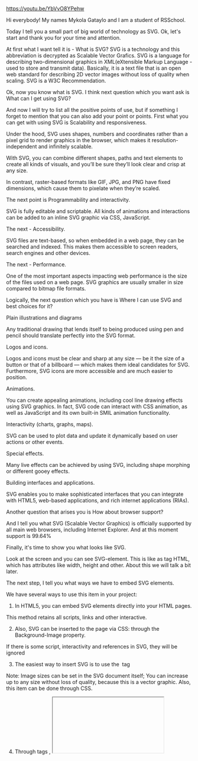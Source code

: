 https://youtu.be/YbVvO8YPehw

<!-- #Slide 1 -->

Hi everybody!
My names Mykola Gataylo and I am a student of RSSchool.

Today I tell you a small part of big world of technology as SVG.
Ok, let's start and thank you for your time and attention.

<!-- #Slide 2 -->

At first what I want tell it is - What is SVG? SVG is a technology and this abbreviation is decrypted as Scalable Vector Grafics.
SVG is a language for describing two-dimensional graphics in XML(eXtensible Markup Language - used to store and transmit data).
Basically, it is a text file that is an open web standard for describing 2D vector images without loss of quality when scaling.
SVG is a W3C Recommendation.

<!-- #Slide 3 -->

Ok, now you know what is SVG.
I think next question which you want ask is What can I get using SVG?

<!-- #Slide 4 -->

And now I will try to list all the positive points of use, but if something I forget to mention that you can also add your point or points.
First what you can get with using SVG is Scalability and responsiveness.

Under the hood, SVG uses shapes, numbers and coordinates rather than a pixel grid to render graphics in the browser, which makes it resolution-independent and infinitely scalable.

With SVG, you can combine different shapes, paths and text elements to create all kinds of visuals, and you’ll be sure they’ll look clear and crisp at any size.

In contrast, raster-based formats like GIF, JPG, and PNG have fixed dimensions, which cause them to pixelate when they’re scaled.

<!-- #Slide 5 -->

The next point is Programmability and interactivity.

SVG is fully editable and scriptable. All kinds of animations and interactions can be added to an inline SVG graphic via CSS, JavaScript.

The next - Accessibility.

SVG files are text-based, so when embedded in a web page, they can be searched and indexed. This makes them accessible to screen readers, search engines and other devices.

The next - Performance.

One of the most important aspects impacting web performance is the size of the files used on a web page. SVG graphics are usually smaller in size compared to bitmap file formats.

<!-- #Slide 6 -->

Logically, the next question which you have is Where I can use SVG and best choices for it?

<!-- #Slide 7 -->

Plain illustrations and diagrams

Any traditional drawing that lends itself to being produced using pen and pencil should translate perfectly into the SVG format.

Logos and icons.

Logos and icons must be clear and sharp at any size — be it the size of a button or that of a billboard — which makes them ideal candidates for SVG. Furthermore, SVG icons are more accessible and are much easier to position.

Animations.

You can create appealing animations, including cool line drawing effects using SVG graphics. In fact, SVG code can interact with CSS animation, as well as JavaScript and its own built-in SMIL animation functionality.

<!-- #Slide 8 -->

Interactivity (charts, graphs, maps).

SVG can be used to plot data and update it dynamically based on user actions or other events.

Special effects.

Many live effects can be achieved by using SVG, including shape morphing or different gooey effects.

Building interfaces and applications.

SVG enables you to make sophisticated interfaces that you can integrate with HTML5, web-based applications, and rich internet applications (RIAs).

<!-- #Slide 9 -->

Another question that arises you is How about browser support?

And I tell you what SVG (Scalable Vector Graphics) is officially supported by all main web browsers, including Internet Explorer.
And at this moment support is 99.64%

<!-- #Slide 10 -->

Finally, it's time to show you what looks like SVG.

Look at the screen and you can see SVG-element.
This is like as tag HTML, which has attributes like width, height and other. About this we will talk a bit later.

<!-- #Slide 11 -->

The next step, I tell you what ways we have to embed SVG elements.

We have several ways to use this item in your project:

1. In HTML5, you can embed SVG elements directly into your HTML pages.

This method retains all scripts, links and other interactive.

<!-- #Slide 12 -->

2. Also, SVG can be inserted to the page via CSS: through the Background-Image property.

If there is some script, interactivity and references in SVG, they will be ignored

3. The easiest way to insert SVG is to use the <img /> tag

Note: Image sizes can be set in the SVG document itself; You can increase up to any size without loss of quality, because this is a vector graphic. Also, this item can be done through CSS.

<!-- #Slide 13 -->

4. Through tags <object>, <iframe> and <embed>.

Maintaining the main features of SVG.

<!-- #Slide 14 -->

5. Like a font through @font-face.

Since any font is nothing like a set of vector figures, the SVG can be inserted to the page through the property @font-face.

<!-- #Slide 15 -->

I think that for the first time we looked at a sufficiently large amount of information, therefore, it is to finish their presentation.

But do not forget that, it is only a small part of what kind of ways it provides such technologies like SVG.
We will have to study with you:

Positions, Basic Shapes, Paths, Fills and Strokes, Gradients, Patterns, Texts, Basic Transformations, Clipping and masking, Other content in SVG, Filter effects, SVG fonts, SVG Image tag, Tools for SVG, SVG and CSS.

I hope you have been interesting.
Thank you for your attention.

<!-- #Slide 16 -->

In preparing the presentation, such resources were used as:

https://www.w3.org/
https://www.sarasoueidan.com/
https://ruseller.com/
https://developer.mozilla.org/
http://www-db.deis.unibo.it/
https://learn.javascript.ru/
https://icons8.com/

https://slides.com/
https://revealjs.com/

Thank you and see you next time.
